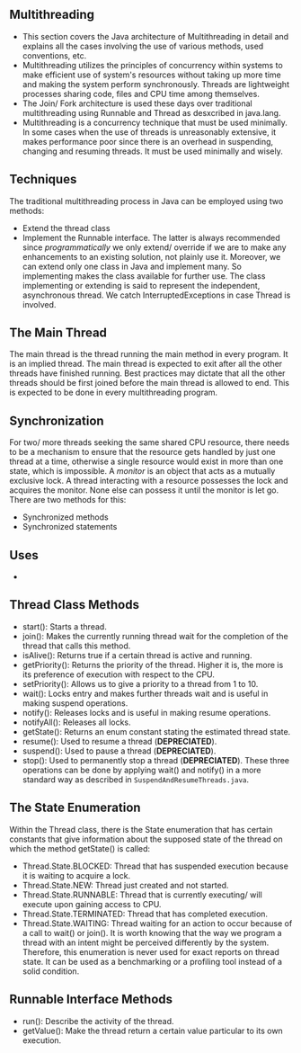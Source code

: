 ## Multithreading

- This section covers the Java architecture of Multithreading in detail and explains all the cases involving the use of various methods, used conventions, etc.
- Multithreading utilizes the principles of concurrency within systems to make efficient use of system's resources without taking up more time and making the system perform synchronously. Threads are lightweight processes sharing code, files and CPU time among themselves.
- The Join/ Fork architecture is used these days over traditional multithreading using Runnable and Thread as desxcribed in java.lang.
- Multithreading is a concurrency technique that must be used minimally. In some cases when the use of threads is unreasonably extensive, it makes performance poor since there is an overhead in suspending, changing and resuming threads. It must be used minimally and wisely.


## Techniques

The traditional multithreading process in Java can be employed using two methods:
- Extend the thread class
- Implement the Runnable interface.
The latter is always recommended since *programmatically* we only extend/ override if we are to make any enhancements to an existing solution, not plainly use it. Moreover, we can extend only one class in Java and implement many. So implementing makes the class available for further use.
The class implementing or extending is said to represent the independent, asynchronous thread.
We catch InterruptedExceptions in case Thread is involved.


## The Main Thread

The main thread is the thread running the main method in every program. It is an implied thread.
The main thread is expected to exit after all the other threads have finished running.
Best practices may dictate that all the other threads should be first joined before the main thread is allowed to end. This is expected to be done in every multithreading program.


## Synchronization

For two/ more threads seeking the same shared CPU resource, there needs to be a mechanism to ensure that the resource gets handled by just one thread at a time, otherwise a single resource would exist in more than one state, which is impossible. A *monitor* is an object that acts as a mutually exclusive lock. A thread interacting with a resource possesses the lock and acquires the monitor. None else can possess it until the monitor is let go. There are two methods for this:
- Synchronized methods
- Synchronized statements


## Uses

-


## Thread Class Methods

- start(): Starts a thread.
- join(): Makes the currently running thread wait for the completion of the thread that calls this method.
- isAlive(): Returns true if a certain thread is active and running.
- getPriority(): Returns the priority of the thread. Higher it is, the more is its preference of execution with respect to the CPU.
- setPriority(): Allows us to give a priority to a thread from 1 to 10.
- wait(): Locks entry and makes further threads wait and is useful in making suspend operations.
- notify(): Releases locks and is useful in making resume operations.
- notifyAll(): Releases all locks.
- getState(): Returns an enum constant stating the estimated thread state.
- resume(): Used to resume a thread (**DEPRECIATED**).
- suspend(): Used to pause a thread (**DEPRECIATED**).
- stop(): Used to permanently stop a thread (**DEPRECIATED**). These three operations can be done by applying wait() and notify() in a more standard way as described in `SuspendAndResumeThreads.java`.


## The State Enumeration

Within the Thread class, there is the State enumeration that has certain constants that give information about the supposed state of the thread on which the method getState() is called:
- Thread.State.BLOCKED: Thread that has suspended execution because it is waiting to acquire a lock.
- Thread.State.NEW: Thread just created and not started.
- Thread.State.RUNNABLE: Thread that is currently executing/ will execute upon gaining access to CPU.
- Thread.State.TERMINATED: Thread that has completed execution.
- Thread.State.WAITING: Thread waiting for an action to occur because of a call to wait() or join().
It is worth knowing that the way we program a thread with an intent might be perceived differently by the system. Therefore, this enumeration is never used for exact reports on thread state. It can be used as a benchmarking or a profiling tool instead of a solid condition.


## Runnable Interface Methods

- run(): Describe the activity of the thread.
- getValue(): Make the thread return a certain value particular to its own execution.